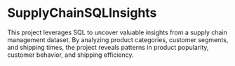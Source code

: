 # SupplyChainSQLInsights
This project leverages SQL to uncover valuable insights from a supply chain management dataset. By analyzing product categories, customer segments, and shipping times, the project reveals patterns in product popularity, customer behavior, and shipping efficiency. 
